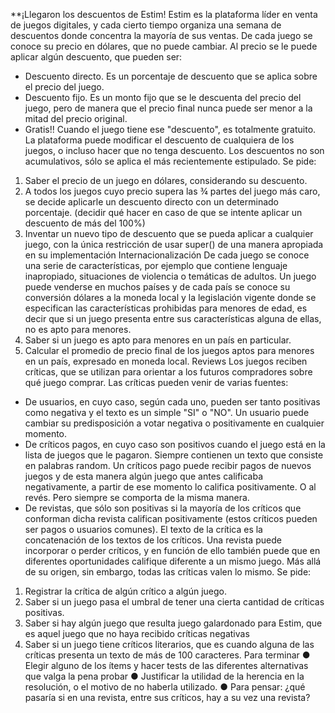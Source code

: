 **¡Llegaron los descuentos de Estim!
Estim es la plataforma líder en venta de juegos digitales,
y cada cierto tiempo organiza una semana de descuentos
donde concentra la mayoría de sus ventas.
De cada juego se conoce su precio en dólares, que no puede cambiar.
Al precio se le puede aplicar algún descuento, que pueden ser:
- Descuento directo. Es un porcentaje de descuento que se
aplica sobre el precio del juego.
- Descuento fijo. Es un monto fijo que se le descuenta del
precio del juego, pero de manera que el precio final nunca
puede ser menor a la mitad del precio original.
- Gratis!! Cuando el juego tiene ese "descuento", es totalmente
gratuito.
La plataforma puede modificar el descuento de cualquiera de los
juegos, o incluso hacer que no tenga descuento. Los descuentos no son acumulativos, sólo se aplica
el más recientemente estipulado.
Se pide:
1. Saber el precio de un juego en dólares, considerando su descuento.
2. A todos los juegos cuyo precio supera las ¾ partes del juego más caro, se decide aplicarle un
descuento directo con un determinado porcentaje. (decidir qué hacer en caso de que se
intente aplicar un descuento de más del 100%)
1. Inventar un nuevo tipo de descuento que se pueda aplicar a cualquier juego, con la única
restricción de usar super() de una manera apropiada en su implementación
Internacionalización
De cada juego se conoce una serie de características, por ejemplo que contiene lenguaje
inapropiado, situaciones de violencia o temáticas de adultos.
Un juego puede venderse en muchos países y de cada país se conoce su conversión dólares a la
moneda local y la legislación vigente donde se especifican las características prohibidas para
menores de edad, es decir que si un juego presenta entre sus características alguna de ellas, no es
apto para menores.
1. Saber si un juego es apto para menores en un país en particular.
2. Calcular el promedio de precio final de los juegos aptos para menores en un país, expresado
en moneda local.
Reviews
Los juegos reciben críticas, que se utilizan para orientar a los futuros compradores sobre qué juego
comprar.
Las críticas pueden venir de varias fuentes:
- De usuarios, en cuyo caso, según cada uno, pueden ser tanto positivas como negativa y el
texto es un simple "SI" o "NO". Un usuario puede cambiar su predisposición a votar negativa
o positivamente en cualquier momento.
- De críticos pagos, en cuyo caso son positivos cuando el juego está en la lista de juegos que
le pagaron. Siempre contienen un texto que consiste en palabras random. Un críticos pago
puede recibir pagos de nuevos juegos y de esta manera algún juego que antes calificaba
negativamente, a partir de ese momento lo califica positivamente. O al revés. Pero siempre
se comporta de la misma manera.
- De revistas, que sólo son positivas si la mayoría de los críticos que conforman dicha revista
califican positivamente (estos críticos pueden ser pagos o usuarios comunes). El texto de la
crítica es la concatenación de los textos de los críticos. Una revista puede incorporar o perder
críticos, y en función de ello también puede que en diferentes oportunidades califique
diferente a un mismo juego.
Más allá de su origen, sin embargo, todas las críticas valen lo mismo.
Se pide:
1. Registrar la crítica de algún crítico a algún juego.
2. Saber si un juego pasa el umbral de tener una cierta cantidad de críticas positivas.
3. Saber si hay algún juego que resulta juego galardonado para Estim, que es aquel juego que
no haya recibido críticas negativas
1. Saber si un juego tiene críticos literarios, que es cuando alguna de las críticas presenta un
texto de más de 100 caracteres.
Para terminar
● Elegir alguno de los ítems y hacer tests de las diferentes alternativas que valga la pena
probar
● Justificar la utilidad de la herencia en la resolución, o el motivo de no haberla utilizado.
● Para pensar: ¿qué pasaría si en una revista, entre sus críticos, hay a su vez una revista?